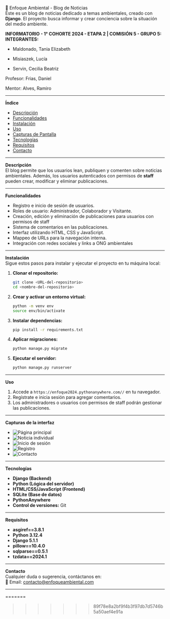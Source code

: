 🌱 Enfoque Ambiental - Blog de Noticias  
Este es un blog de noticias dedicado a temas ambientales, creado con **Django**. El proyecto busca informar y crear conciencia sobre la situación del medio ambiente.

**INFORMATORIO - 1° COHORTE 2024 - ETAPA 2 | COMISIÓN 5 - GRUPO 5:
INTEGRANTES:**

* Maldonado, Tania Elizabeth

* Misiaszek, Lucía

* Servin, Cecilia Beatriz

Profesor: Frias, Daniel

Mentor: Alves, Ramiro 

---

**Índice**  
- [Descripción](#Descripción)  
- [Funcionalidades](#Funcionalidades)  
- [Instalación](#Instalación)  
- [Uso](#Uso)  
- [Capturas de Pantalla](#Capturas-de-Pantalla)  
- [Tecnologías](#Tecnologías)  
- [Requisitos](#Contacto)   
- [Contacto](#Contacto)  

---

**Descripción**  
El blog permite que los usuarios lean, publiquen y comenten sobre noticias ambientales. Además, los usuarios autenticados con permisos de **staff** pueden crear, modificar y eliminar publicaciones.  

---

**Funcionalidades**  
- Registro e inicio de sesión de usuarios. 
- Roles de usuario: Administrador, Colaborador y Visitante.  
- Creación, edición y eliminación de publicaciones para usuarios con permisos de staff  
- Sistema de comentarios en las publicaciones.
- Interfaz utilizando HTML, CSS y JavaScript.
- Mappeo de URLs para la navegación interna.
- Integración con redes sociales y links a ONG ambientales

---

**Instalación**  
Sigue estos pasos para instalar y ejecutar el proyecto en tu máquina local:

1. **Clonar el repositorio:**
   ```bash
   git clone <URL-del-repositorio>
   cd <nombre-del-repositorio>
   ```

2. **Crear y activar un entorno virtual:**
   ```bash
   python -m venv env
   source env/bin/activate  
   ```

3. **Instalar dependencias:**
   ```bash
   pip install -r requirements.txt
   ```

4. **Aplicar migraciones:**
   ```bash
   python manage.py migrate
   ```

5. **Ejecutar el servidor:**
   ```bash
   python manage.py runserver
   ```

---

**Uso**  
1. Accede a `https://enfoque2024.pythonanywhere.com//` en tu navegador.  
2. Regístrate e inicia sesión para agregar comentarios.  
3. Los administradores o usuarios con permisos de staff podrán gestionar las publicaciones.  

---

**Capturas de la interfaz**  
- ![Página principal](/blog/media/media/home.png)
- ![Noticia individual](/blog/media/media/noticiaindividual.png)
- ![Inicio de sesión](/blog/media/media/login.png)
- ![Registro](/blog/media/media/registro.png)
- ![Contacto](/blog/media/media/contacto.png)

---

**Tecnologías**  
- **Django (Backend)** 
- **Python (Lógica del servidor)** 
- **HTML/CSS/JavaScript (Frontend)** 
- **SQLite (Base de datos)** 
- **PythonAnywhere** 
- **Control de versiones:** Git

---

**Requisitos**  
- **asgiref==3.8.1** 
- **Python 3.12.4** 
- **Django 5.1.1** 
- **pillow==10.4.0** 
- **sqlparse==0.5.1**
- **tzdata==2024.1**

---

**Contacto**  
Cualquier duda o sugerencia, contáctanos en:  
📧 Email: contacto@enfoqueambiental.com  

---
=======

>>>>>>> 89f78e8a2bf9f4b3f97db7d5746b5a50aef4e91a
